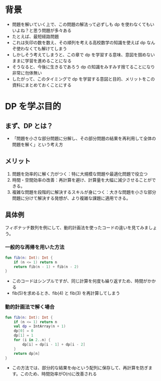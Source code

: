 # 背景
- 問題を解いていく上で、この問題の解法って必ずしも dp を使わなくてもいいよね？と思う問題が多々ある
- たとえば、最短経路問題
- これは矢印の数を数え、その順列を考える高校数学の知識を使えば dp なんぞ使わなくても解けてしまう
- しかしそう考えてしまうと、この章で dp を学習する意味、意図を掴めないままに学習を進めることになる
- そうなると、今後に生きるであろう dp の知識をみすみす捨てることになり非常に勿体無い
- したがって、このタイミングで dp を学習する意図と目的、メリットをこの資料にまとめておくことにする

# DP を学ぶ目的

## まず、DP とは？
- 「問題を小さな部分問題に分解し、その部分問題の結果を再利用して全体の問題を解く」という考え方

## メリット
1. 問題を効率的に解く力がつく：特に大規模な問題や最適化問題で役立つ
2. 時間・空間効率の改善：再計算を避け、計算量を大幅に減少させることができる。
3. 複雑な問題を段階的に解決するスキルが身につく：大きな問題を小さな部分問題に分けて解決する発想が、より複雑な課題に適用できる。

## 具体例
フィボナッチ数列を例にして、動的計画法を使ったコードの違いを見てみましょう。

###  一般的な再帰を用いた方法
```kotlin
fun fib(n: Int): Int {
    if (n <= 1) return n
    return fib(n - 1) + fib(n - 2)
}
```
- このコードはシンプルですが、同じ計算を何度も繰り返すため、時間がかかる
- fib(5)を求めるとき、fib(4) と fib(3) を再計算してしまう

### 動的計画法で解く場合
```kotlin
fun fib(n: Int): Int {
    if (n <= 1) return n
    val dp = IntArray(n + 1)
    dp[0] = 0
    dp[1] = 1
    for (i in 2..n) {
        dp[i] = dp[i - 1] + dp[i - 2]
    }
    return dp[n]
}
```
- この方法では、部分的な結果をdpという配列に保存して、再計算を防ぎます。このため、時間効率がO(n)に改善される